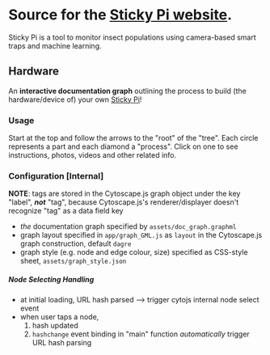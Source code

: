 # Source for the [Sticky Pi website](https://sticky-pi.github.io).
Sticky Pi is a tool to monitor insect populations using camera-based smart traps and machine learning.

## Hardware
An **interactive documentation graph** outlining the process to build (the hardware/device of) your own [Sticky Pi](https://doc.sticky-pi.com/)! 

### Usage
Start at the top and follow the arrows to the "root" of the "tree".
Each circle represents a part and each diamond a "process". Click on one to see instructions, photos, videos and other related info.

### Configuration [Internal]
**NOTE**: tags are stored in the Cytoscape.js graph object under the key "label", ***not*** "tag", because Cytoscape.js's renderer/displayer doesn't recognize "tag" as a data field key
- *the* documentation graph specified by `assets/doc_graph.graphml`
- graph layout specified in `app/graph_GML.js` as `layout` in the Cytoscape.js graph construction, default `dagre`
- graph style (e.g. node and edge colour, size) specified as CSS-style sheet, `assets/graph_style.json`


##### Node Selecting Handling
- at initial loading, URL hash parsed --> trigger cytojs internal node select event
- when user taps a node,
    1. hash updated
    2. `hashchange` event binding in "main" function *automatically* trigger URL hash parsing

